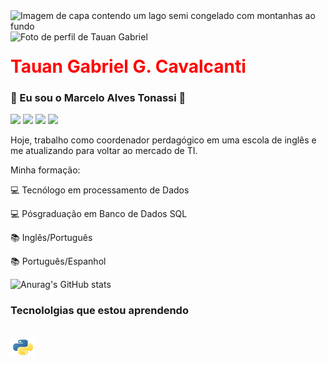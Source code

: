 <img align="center" padding="0" alt="Imagem de capa contendo um lago semi congelado com montanhas ao fundo" src="https://media.licdn.com/dms/image/D4D16AQHleJwD7SZAYg/profile-displaybackgroundimage-shrink_350_1400/0/1708634547699?e=1714608000&v=beta&t=UA9hWN_DX404qGZGPHM-UK7sf5sHymVXysBj3SvvR1I">
<br >
<img align="left" padding="20px" alt="Foto de perfil de Tauan Gabriel" src="https://media.licdn.com/dms/image/D4D03AQF2tlN2eDoIDA/profile-displayphoto-shrink_200_200/0/1708634943428?e=1714608000&v=beta&t=S6z91VYRSQO3rAXIyFyaToBX42cBf9mW8Ge9aEExL5g">
<h1> 
  <a href="https://www.linkedin.com/in/tauangabriel/" style="color: #f00 !important; text-decoration: none; color: inherit;">
    <span>Tauan Gabriel G. Cavalcanti</span>
  </a>
</h1>

### 🦉 Eu sou o Marcelo Alves Tonassi 🦉 ###
<div> 
  <a href="" target="_blank"><img src="https://img.shields.io/badge/YouTube-FF0000?style=for-the-badge&logo=youtube&logoColor=white" target="_blank"></a>
  <a href="https://instagram.com/marcelotonassi" target="_blank"><img src="https://img.shields.io/badge/-Instagram-%23E4405F?style=for-the-badge&logo=instagram&logoColor=white" target="_blank"></a>
  <a href="mailto:marcelo.tonassi@gmail.com"><img src="https://img.shields.io/badge/-Gmail-%23333?style=for-the-badge&logo=gmail&logoColor=white" target="_blank"></a>
 <a href="https://www.linkedin.com/in/marcelo-alves-tonassi-59923a25" target="_blank"><img src="https://img.shields.io/badge/-LinkedIn-%230077B5?style=for-the-badge&logo=linkedin&logoColor=white" target="_blank"></a> 
</div>


Hoje, trabalho como coordenador perdagógico em uma escola de inglês e me atualizando para voltar ao mercado de TI.

Minha formação: 

💻 Tecnólogo em processamento de Dados

💻 Pósgraduação em Banco de Dados SQL 

📚 Inglês/Português

📚 Português/Espanhol 

![Anurag's GitHub stats](https://github-readme-stats.vercel.app/api?username=marcelotonassi&show_icons=true&theme=highcontrast)
### Tecnololgias que estou aprendendo ###
  
<div style="display: inline_block"><br>
  <img align="center" alt="marcelotonassi-Python" height="30" width="40" src="https://raw.githubusercontent.com/devicons/devicon/master/icons/python/python-original.svg">
</div>

